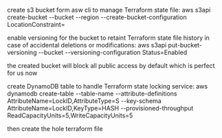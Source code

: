 create s3 bucket form asw cli to manage Terraform state file:
    aws s3api create-bucket --bucket <bucket-name> --region <region> --create-bucket-configuration LocationConstraint=<region>

enable versioning for the bucket to retaint Terraform state file history in case of accidental deletions or modifications: 
    aws s3api put-bucket-versioning --bucket <bucket-name> --versioning-configuration Status=Enabled

the created bucket will block all public access by default which is perfect for us now

create DynamoDB table to handle Terraform state locking service:
    aws dynamodb create-table --table-name <table-name> --attribute-definitions AttributeName=LockID,AttributeType=S --key-schema AttributeName=LockID,KeyType=HASH --provisioned-throughput ReadCapacityUnits=5,WriteCapacityUnits=5

then create the hole terraform file